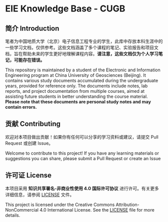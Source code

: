# EIE Knowledge Base - CUGB

## 简介 Introduction

笔者为中国地质大学（北京）电子信息工程专业的学生，此库中存放本科生涯中的一些学习文档，仅供参考。这些文档涵盖了多个课程的笔记、实验报告和项目文档，旨在帮助未来的学生更好地理解课程内容。**请注意，这些文档仅为个人学习笔记，可能存在错误。**

This repository is maintained by a student of the Electronic and Information Engineering program at China University of Geosciences (Beijing). It contains various study documents accumulated during the undergraduate years, provided for reference only. The documents include notes, lab reports, and project documentation from multiple courses, aimed at assisting future students in better understanding the course material. **Please note that these documents are personal study notes and may contain errors.**

## 贡献 Contributing

欢迎对本项目做出贡献！如果你有任何可以分享的学习资料或建议，请提交 Pull Request 或创建 Issue。

Welcome to contribute to this project! If you have any learning materials or suggestions you can share, please submit a Pull Request or create an Issue

## 许可证 License

本项目采用 **知识共享署名-非商业性使用 4.0 国际许可协议** 进行许可。有关更多详细信息，请参阅 [LICENSE](LICENSE) 文件。

This project is licensed under the Creative Commons Attribution-NonCommercial 4.0 International License. See the [LICENSE](LICENSE) file for more details.